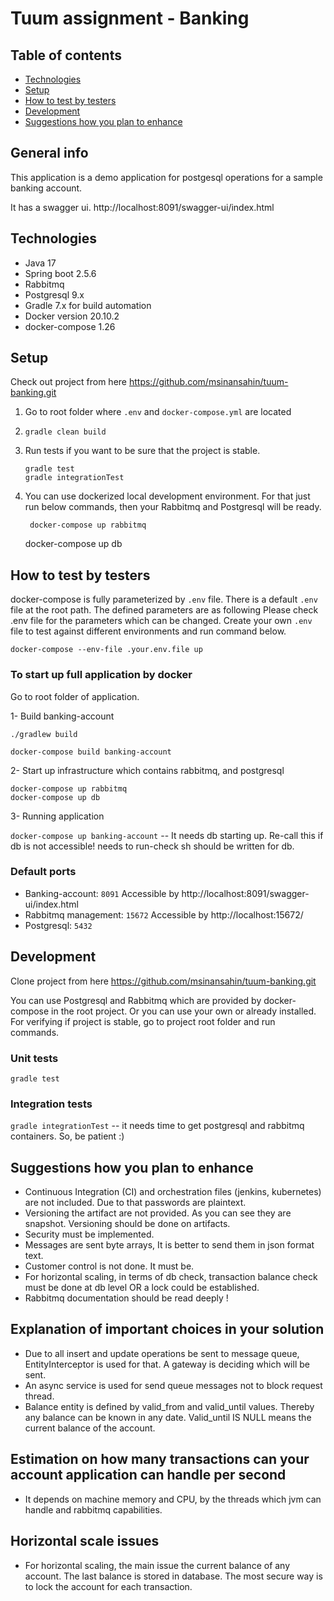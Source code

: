 # Tuum assignment - Banking

## Table of contents
* [Technologies](#technologies)
* [Setup](#setup)
* [How to test by testers](#how-to-test-by-testers)
* [Development](#development)
* [Suggestions how you plan to enhance](#suggestions-how-you-plan-to-enhance)


## General info
This application is a demo application for postgesql operations for a sample banking account.

It has a swagger ui. http://localhost:8091/swagger-ui/index.html


## Technologies

- Java 17
- Spring boot 2.5.6
- Rabbitmq
- Postgresql 9.x
- Gradle 7.x for build automation
- Docker version 20.10.2
- docker-compose 1.26

## Setup

Check out project from here https://github.com/msinansahin/tuum-banking.git

1. Go to root folder where `.env` and  `docker-compose.yml` are located
2. `gradle clean build`
3. Run tests if you want to be sure that the project is stable.

       gradle test    
       gradle integrationTest  

5. You can use dockerized local development environment. For that just run below commands, then your Rabbitmq and Postgresql will be ready.

        docker-compose up rabbitmq  
   	docker-compose up db  


## How to test by testers

docker-compose is fully parameterized by `.env` file.
There is a default `.env` file at the root path. The defined parameters are as following
Please check .env file for the parameters which can be changed.
Create your own `.env` file to test against different environments and run command below.

`docker-compose --env-file .your.env.file up`

### To start up full application by docker

Go to root folder of application.

1- Build banking-account

`./gradlew build`

`docker-compose build banking-account`

2- Start up infrastructure which contains rabbitmq, and postgresql

`docker-compose up rabbitmq`  
`docker-compose up db`

3- Running application

`docker-compose up banking-account` -- It needs db starting up. Re-call this if db is not accessible! needs to run-check sh should be written for db.


### Default ports

- Banking-account: `8091` Accessible by http://localhost:8091/swagger-ui/index.html
- Rabbitmq management: `15672` Accessible by http://localhost:15672/
- Postgresql: `5432`

## Development

Clone project from here https://github.com/msinansahin/tuum-banking.git

You can use Postgresql and Rabbitmq which are provided by docker-compose in the root project. Or you can use your own or already installed.
For verifying if project is stable, go to project root folder and run commands.

### Unit tests

`gradle test`

### Integration tests

`gradle integrationTest` -- it needs time to get postgresql and rabbitmq containers. So, be patient :)


## Suggestions how you plan to enhance

- Continuous Integration (CI) and orchestration files (jenkins, kubernetes) are not included. Due to that passwords are plaintext.
- Versioning the artifact are not provided. As you can see they are snapshot. Versioning should be done on artifacts.
- Security must be implemented.
- Messages are sent byte arrays, It is better to send them in json format text.
- Customer control is not done. It must be.
- For horizontal scaling, in terms of db check, transaction balance check must be done at db level OR a lock could be established.
- Rabbitmq documentation should be read deeply !

## Explanation of important choices in your solution

- Due to all insert and update operations be sent to message queue, EntityInterceptor is used for that. A gateway is deciding which will be sent.
- An async service is used for send queue messages not to block request thread.
- Balance entity is defined by valid_from and valid_until values. Thereby any balance can be known in any date. Valid_until IS NULL means the current balance of the account.

## Estimation on how many transactions can your account application can handle per second

- It depends on machine memory and CPU, by the threads which jvm can handle and rabbitmq capabilities.

## Horizontal scale issues

- For horizontal scaling, the main issue the current balance of any account. The last balance is stored in database. The most secure way is to lock the account for each transaction. 
